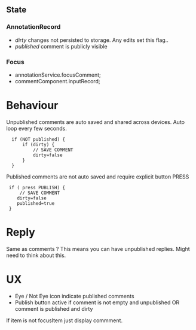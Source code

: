 ## State

### AnnotationRecord

- _dirty_ changes not persisted to storage. Any edits set this flag..
- _published_ comment is publicly visible

### Focus

- annotationService.focusComment;
- commentComponent.inputRecord;

# Behaviour

Unpublished comments are auto saved and shared across devices.
Auto loop every few seconds.

```
  if (NOT published) {
      if (dirty) {
          // SAVE COMMENT
          dirty=false
      }
  }
```

Published comments are not auto saved and require explicit button PRESS

```
 if ( press PUBLISH) {
     // SAVE COMMENT
    dirty=false
    published=true
 }
```

# Reply

Same as comments ?
This means you can have unpublished replies. Might need to think about this.

# UX

- Eye / Not Eye icon indicate published comments
- Publish button active if comment is not empty and unpublished OR comment is published and dirty

If item is not focusItem just display commment.

